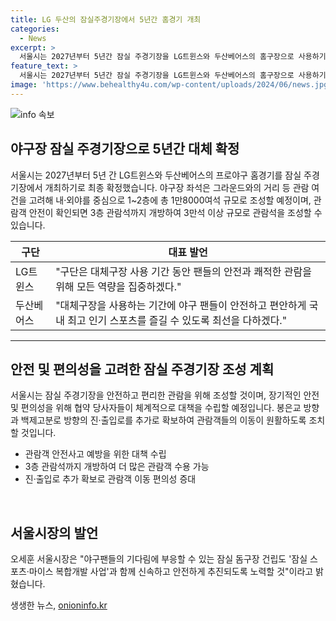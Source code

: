 ```yaml
---
title: LG 두산의 잠실주경기장에서 5년간 홈경기 개최
categories:
  - News
excerpt: >
  서울시는 2027년부터 5년간 잠실 주경기장을 LG트윈스와 두산베어스의 홈구장으로 사용하기로 결정했다. 총 1만8000여석으로 구성된 관람석은 경기 및 포스트 시즌에는 3만석 이상으로 확대될 예정이며, 관람객 안전을 위한 대책 마련도 예정돼 있다. 구단과 KBO는 관람객 안전을 위해 협력하고, 돔구장 건립 기간 동안 안전과 편의를 고려한 잠실 주경기장을 만들겠다고 밝혔다. 오세훈 서울시장은 시민 안전과 관람객 편의를 최우선으로 삼아 조성할 것이라며, 돔구장 건립과 함께 안전하고 신속한 추진을 약속했다.
feature_text: >
  서울시는 2027년부터 5년간 잠실 주경기장을 LG트윈스와 두산베어스의 홈구장으로 사용하기로 결정했다. 총 1만8000여석으로 구성된 관람석은 경기 및 포스트 시즌에는 3만석 이상으로 확대될 예정이며, 관람객 안전을 위한 대책 마련도 예정돼 있다. 구단과 KBO는 관람객 안전을 위해 협력하고, 돔구장 건립 기간 동안 안전과 편의를 고려한 잠실 주경기장을 만들겠다고 밝혔다. 오세훈 서울시장은 시민 안전과 관람객 편의를 최우선으로 삼아 조성할 것이라며, 돔구장 건립과 함께 안전하고 신속한 추진을 약속했다.
image: 'https://www.behealthy4u.com/wp-content/uploads/2024/06/news.jpg'
---
```


<p><img src="https://www.behealthy4u.com/wp-content/uploads/2024/06/news.jpg" alt="info 속보" /></p>

<h2 data-ke-size="size26">야구장 잠실 주경기장으로 5년간 대체 확정</h2>

<p data-ke-size="size16">서울시는 2027년부터 5년 간 LG트윈스와 두산베어스의 프로야구 홈경기를 잠실 주경기장에서 개최하기로 최종 확정했습니다. 야구장 좌석은 그라운드와의 거리 등 관람 여건을 고려해 내·외야를 중심으로 1~2층에 총 1만8000여석 규모로 조성할 예정이며, 관람객 안전이 확인되면 3층 관람석까지 개방하여 3만석 이상 규모로 관람석을 조성할 수 있습니다.</p>

<table>
<thead>
<tr>
<th>구단</th>
<th>대표 발언</th>
</tr>
</thead>
<tbody>
<tr>
<td>LG트윈스</td>
<td>"구단은 대체구장 사용 기간 동안 팬들의 안전과 쾌적한 관람을 위해 모든 역량을 집중하겠다."</td>
</tr>
<tr>
<td>두산베어스</td>
<td>"대체구장을 사용하는 기간에 야구 팬들이 안전하고 편안하게 국내 최고 인기 스포츠를 즐길 수 있도록 최선을 다하겠다."</td>
</tr>
</tbody>
</table>

<hr>

<h2 data-ke-size="size26">안전 및 편의성을 고려한 잠실 주경기장 조성 계획</h2>

<p data-ke-size="size16">서울시는 잠실 주경기장을 안전하고 편리한 관람을 위해 조성할 것이며, 장기적인 안전 및 편의성을 위해 협약 당사자들이 체계적으로 대책을 수립할 예정입니다. 봉은교 방향과 백제고분로 방향의 진·출입로를 추가로 확보하여 관람객들의 이동이 원활하도록 조치할 것입니다.</p>

<ul>
<li>관람객 안전사고 예방을 위한 대책 수립</li>
<li>3층 관람석까지 개방하여 더 많은 관람객 수용 가능</li>
<li>진·출입로 추가 확보로 관람객 이동 편의성 증대</li>
</ul>

<p data-ke-size="size16">&nbsp;</p>

<h2 data-ke-size="size26">서울시장의 발언</h2>

<p data-ke-size="size16">오세훈 서울시장은 "야구팬들의 기다림에 부응할 수 있는 잠실 돔구장 건립도 '잠실 스포츠·마이스 복합개발 사업'과 함께 신속하고 안전하게 추진되도록 노력할 것"이라고 밝혔습니다.</p>
생생한 뉴스, <a href="https://onioninfo.kr" rel="dofollow">onioninfo.kr</a>


